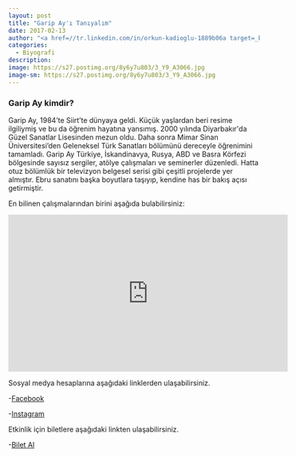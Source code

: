```yaml
---
layout: post
title: "Garip Ay'ı Tanıyalım"
date: 2017-02-13
author: "<a href=//tr.linkedin.com/in/orkun-kadioglu-1889b06a target=_blank>Orkun Kadıoğlu</a>"
categories:
  - Biyografi
description:
image: https://s27.postimg.org/8y6y7u803/3_Y9_A3066.jpg
image-sm: https://s27.postimg.org/8y6y7u803/3_Y9_A3066.jpg
---
```

### Garip Ay kimdir?

Garip Ay, 1984’te Siirt’te dünyaya geldi. Küçük yaşlardan beri resime ilgiliymiş ve bu da öğrenim hayatına yansımış. 2000 yılında Diyarbakır'da Güzel Sanatlar Lisesinden mezun oldu. Daha sonra Mimar Sinan Üniversitesi’den Geleneksel Türk Sanatları bölümünü dereceyle öğrenimini tamamladı. Garip Ay Türkiye, İskandinavya, Rusya, ABD ve Basra Körfezi bölgesinde sayısız sergiler, atölye çalışmaları ve seminerler düzenledi. Hatta otuz bölümlük bir televizyon belgesel serisi gibi çeşitli projelerde yer almıştır. Ebru sanatını başka boyutlara taşıyıp, kendine has bir bakış açısı getirmiştir.

En bilinen çalışmalarından birini aşağıda bulabilirsiniz:

<iframe width="560" height="315" src="https://www.youtube.com/embed/4dKy7HNU4vk" frameborder="0" allowfullscreen></iframe>


Sosyal medya hesaplarına aşağıdaki linklerden ulaşabilirsiniz.

-[Facebook](https://www.facebook.com/garipayart)

-[Instagram](https://www.instagram.com/garipay/)

Etkinlik için biletlere aşağıdaki linkten ulaşabilirsiniz.

-[Bilet Al](https://www.biletino.com/event/eventdetail/3262)
